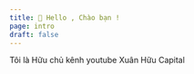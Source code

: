 ```yaml
---
title: 👋 Hello , Chào bạn !
page: intro
draft: false
---
```


Tôi là Hữu chủ kênh youtube Xuân Hữu Capital 